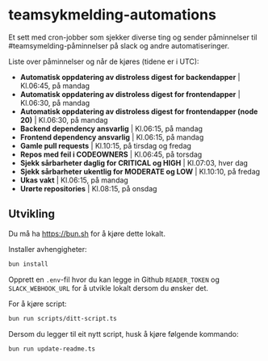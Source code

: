 # teamsykmelding-automations

Et sett med cron-jobber som sjekker diverse ting og sender påminnelser til #teamsymelding-påminnelser på slack og andre automatiseringer.

Liste over påminnelser og når de kjøres (tidene er i UTC):

<!-- COMPUTER SAYS DON'T TOUCH THIS START -->

- **Automatisk oppdatering av distroless digest for backendapper** | Kl.06:45, på mandag
- **Automatisk oppdatering av distroless digest for frontendapper** | Kl.06:30, på mandag
- **Automatisk oppdatering av distroless digest for frontendapper (node 20)** | Kl.06:30, på mandag
- **Backend dependency ansvarlig** | Kl.06:15, på mandag
- **Frontend dependency ansvarlig** | Kl.06:15, på mandag
- **Gamle pull requests** | Kl.10:15, på tirsdag og fredag
- **Repos med feil i CODEOWNERS** | Kl.06:45, på torsdag
- **Sjekk sårbarheter daglig for CRITICAL og HIGH** | Kl.07:03, hver dag
- **Sjekk sårbarheter ukentlig for MODERATE og LOW** | Kl.10:10, på fredag
- **Ukas vakt** | Kl.06:15, på mandag
- **Urørte repositories** | Kl.08:15, på onsdag

<!-- COMPUTER SAYS DON'T TOUCH THIS END -->

## Utvikling

Du må ha https://bun.sh for å kjøre dette lokalt.

Installer avhengigheter:

```bash
bun install
```

Opprett en `.env`-fil hvor du kan legge in Github `READER_TOKEN` og `SLACK_WEBHOOK_URL` for å utvikle lokalt dersom du ønsker det.

For å kjøre script:

```bash
bun run scripts/ditt-script.ts
```

Dersom du legger til eit nytt script, husk å kjøre følgende kommando:

```bash
bun run update-readme.ts
```